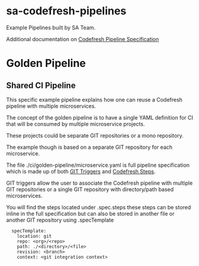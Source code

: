 # sa-codefresh-pipelines
Example Pipelines built by SA Team.

Additional documentation on [Codefresh Pipeline Specification](https://codefresh.io/docs/docs/integrations/codefresh-api/#full-pipeline-specification)

# Golden Pipeline
## Shared CI Pipeline

This specific example pipeline explains how one can reuse a Codefresh pipeline with multiple microservices.

The concept of the golden pipeline is to have a single YAML definition for CI that will be consumed by multiple microservice projects.

These projects could be separate GIT repositories or a mono repository.  

The example though is based on a separate GIT repository for each microservice.

The file ./ci/golden-pipeline/microservice.yaml is full pipeline specification which is made up of both [GIT Triggers](https://codefresh.io/docs/docs/pipelines/triggers/git-triggers/) and [Codefresh Steps](https://codefresh.io/docs/docs/pipelines/steps/).

GIT triggers allow the user to associate the Codefresh pipeline with multiple GIT repositories or a single GIT repository with directory/path based microservices.

You will find the steps located under .spec.steps these steps can be stored inline in the full specification but can also be stored in another file or another GIT repository using .specTemplate

```
  specTemplate:
    location: git
    repo: <org>/<repo>
    path: ./<directory>/<file>
    revision: <branch>
    context: <git integration context>
```